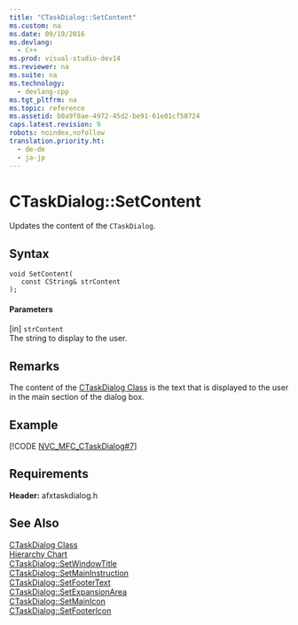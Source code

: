 ```yaml
---
title: "CTaskDialog::SetContent"
ms.custom: na
ms.date: 09/19/2016
ms.devlang: 
  - C++
ms.prod: visual-studio-dev14
ms.reviewer: na
ms.suite: na
ms.technology: 
  - devlang-cpp
ms.tgt_pltfrm: na
ms.topic: reference
ms.assetid: b0a9f8ae-4972-45d2-be91-61e01cf58724
caps.latest.revision: 9
robots: noindex,nofollow
translation.priority.ht: 
  - de-de
  - ja-jp
---
```

# CTaskDialog::SetContent
Updates the content of the `CTaskDialog`.  
  
## Syntax  
  
```  
void SetContent(  
   const CString& strContent  
);  
```  
  
#### Parameters  
 [in] `strContent`  
 The string to display to the user.  
  
## Remarks  
 The content of the [CTaskDialog Class](../vs140/CTaskDialog-Class.md) is the text that is displayed to the user in the main section of the dialog box.  
  
## Example  
 [!CODE [NVC_MFC_CTaskDialog#7](../CodeSnippet/VS_Snippets_Cpp/NVC_MFC_CTaskDialog#7)]  
  
## Requirements  
 **Header:** afxtaskdialog.h  
  
## See Also  
 [CTaskDialog Class](../vs140/CTaskDialog-Class.md)   
 [Hierarchy Chart](../vs140/Hierarchy-Chart.md)   
 [CTaskDialog::SetWindowTitle](../vs140/CTaskDialog--SetWindowTitle.md)   
 [CTaskDialog::SetMainInstruction](../vs140/CTaskDialog--SetMainInstruction.md)   
 [CTaskDialog::SetFooterText](../vs140/CTaskDialog--SetFooterText.md)   
 [CTaskDialog::SetExpansionArea](../vs140/CTaskDialog--SetExpansionArea.md)   
 [CTaskDialog::SetMainIcon](../vs140/CTaskDialog--SetMainIcon.md)   
 [CTaskDialog::SetFooterIcon](../vs140/CTaskDialog--SetFooterIcon.md)